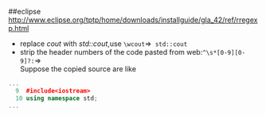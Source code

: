 ##eclipse
<http://www.eclipse.org/tptp/home/downloads/installguide/gla_42/ref/rregexp.html>

- replace _cout_ with _std::cout_,use `\wcout`=>` std::cout`
- strip the header numbers of the code pasted from web:`^\s*[0-9][0-9]?:`=>` `  
Suppose the copied source are like

```cpp
...
  9  #include<iostream>
  10 using namespace std;
...
```
